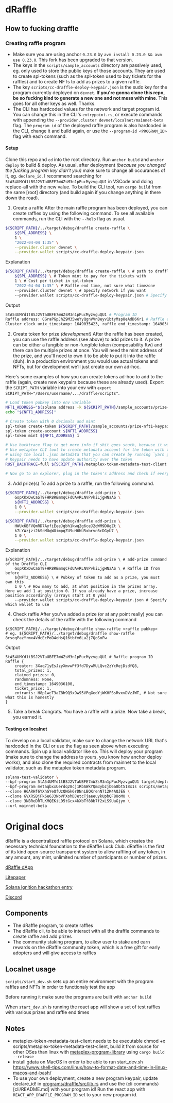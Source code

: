 # dRaffle

## How to fucking draffle
### Creating raffle program
- Make sure you are using anchor `0.23.0` by `avm install 0.23.0 && avm use 0.23.0`. This fork has been upgraded to that version.
- The keys in the `scripts/sample_accounts` directory are passively used, eg. only used to store the public keys of those accounts. They are used to create spl-tokens (such as the spl-token used to buy tickets for the raffles) and to create NFTs to add as prizes to a given raffle.
- The key `scripts/cc-draffle-deploy-keypair.json` is the sudo key for the program currently deployed on `devnet`. **If you're gonna clone this repo, be so fucking kind to generate a new one and not mess with mine**. This goes for all other keys as well. Thanks.
- The CLI has hardcoded values for the network and target program id. You can change this in the CLI's `entrypoint.rs`, or execute commands with appending the `--provider.cluster devnet/localnet/mainnet-beta` flag. The `program id` of the deployed raffle program is also hardcoded in the CLI, change it and build again, or use the `--program-id <PROGRAM_ID>` flag with each command.


#### Setup
Clone this repo and `cd` into the root directory. Run `anchor build` and `anchor deploy` to build & deploy. As usual, after deployment _(because you changed the fucking program key didn't you)_ make sure to change all occurances of it, eg. `declare_id`. I recommend searching for `5tA54UMYd1tBSJ2VTaUBFE7mWZsM3n1pPucMyzvguQU1` in VSCode and doing replace-all with the new value. To build the CLI tool, run `cargo build` from the same [root] directory (and build again if you change anything in there down the road).

1. Create a raffle
After the main raffle program has been deployed, you can create raffles by using the following command. To see all available commands, run the CLI with the `--help` flag as usual.

```bash
${SCRIPT_PATH}/../target/debug/draffle create-raffle \
    ${SPL_ADDRESS} \
    1 \
    "2022-04-04 1:35" \
    --provider.cluster devnet \
    --provider.wallet scripts/cc-draffle-deploy-keypair.json
```

Explanation
```bash
${SCRIPT_PATH}/../target/debug/draffle create-raffle \ # path to draffle CLI with command create-raffle
    ${SPL_ADDRESS} \ # Token mint to pay for the tickets with
    1 \ # Cost per ticket in spl-token
    "2022-04-04 1:35" \ # Raffle end time, not sure what timezone
    --provider.cluster devnet \ # Specify network if you want
    --provider.wallet scripts/cc-draffle-deploy-keypair.json # Specify which keypair to use for the command, otherwise it'll use your default solana CLI config
```

Output
```bash
5tA54UMYd1tBSJ2VTaUBFE7mWZsM3n1pPucMyzvguQU1 # Program ID
Raffle address: CGraPGpJhZ9M35weYyQgnVVnBeyv1btyMsp8eAdD6Kr1 # Raffle address. Note this down.
Cluster clock unix_timestamp: 1649035423, raffle end_timestamp: 1649036100
```

2. Create token for prize _(development)_
After the raffle has been created, you can use the raffle address (see above) to add prizes to it. A prize can be either a fungible or non-fungible token (composability ftw) and there can be multiple prizes at once. You will need the mint address of the prize, and you'll need to own it to be able to put it into the raffle (duh). In a production environment you would use actual tokens and NFTs, but for development we'll just create our own ad-hoc.

Here's some examples of how you can create tokens ad-hoc to add to the raffle (again, create new keypairs because these are already used). Export the `SCRIPT_PATH` variable into your env with `export SCRIPT_PATH="/Users/username/.../draffle/scripts"`.
```bash
# Load token pubkey into env variable
NFT1_ADDRESS="$(solana address -k ${SCRIPT_PATH}/sample_accounts/prize-nft1-keypair.json)" 
echo "${NFT1_ADDRESS}"

# Create token with 0 decimals and mint
spl-token create-token ${SCRIPT_PATH}/sample_accounts/prize-nft1-keypair.json --decimals 0
spl-token create-account ${NFT1_ADDRESS}
spl-token mint ${NFT1_ADDRESS} 1

# Use backtrace flag to get more info if shit goes south, because it will
# Use metaplex CLI tool to create metadata account for the token with the specified details
# using the local .json metadata that you can create by running `yarn generateNFTJson` from the `app` directory
# Keypair needs to have update authority over the token
RUST_BACKTRACE=full ${SCRIPT_PATH}/metaplex-token-metadata-test-client create_metadata_accounts --name "Degen Ape #1" --symbol "DA" --uri "${REACT_APP_URL}/nfts/degenApe1.json" --url "${REACT_APP_RPC_ENDPOINT}" --mint "${SCRIPT_PATH}/sample_accounts/prize-nft1-keypair.json" --keypair scripts/cc-draffle-deploy-keypair.json

# Now go to an explorer, plug in the token's address and check if everything looks good
```

3. Add prize(s)
To add a prize to a raffle, run the following command.
```bash
${SCRIPT_PATH}/../target/debug/draffle add-prize \
    GopXKxDwCaST9FHR8RBmmqCFdUAvRLNVPvkiLjgHNaAS \
    ${NFT2_ADDRESS} \
    1 0 \
    --provider.wallet scripts/cc-draffle-deploy-keypair.json

${SCRIPT_PATH}/../target/debug/draffle add-prize \
    HWUx6BFVQmRD7AyfiEeeJgbh1kwq2g6ceJ2qWM9DUgZt \
    k7LYWzjzi2kScMUqW8impqZU9uH6hU5xbrvn6cDGyU7 \
    1 0 \
    --provider.wallet scripts/cc-draffle-deploy-keypair.json
```

Explanation
```
${SCRIPT_PATH}/../target/debug/draffle add-prize \ # add-prize command of the Draffle CLI
    GopXKxDwCaST9FHR8RBmmqCFdUAvRLNVPvkiLjgHNaAS \ # Raffle ID from before
    ${NFT2_ADDRESS} \ # Pubkey of token to add as a prize, you must own this
    1 0 \ # How many to add, at what position in the prizes array. Here we add 1 at position 0. If you already have a prize, increase position accordingly (arrays start at 0 yea)
    --provider.wallet scripts/cc-draffle-deploy-keypair.json # Specify which wallet to use
```

4. Check raffle
After you've added a prize (or at any point really) you can check the details of the raffle with the following command
```
${SCRIPT_PATH}/../target/debug/draffle show-raffle <raffle pubkey>
# eg. ${SCRIPT_PATH}/../target/debug/draffle show-raffle 8rsoqPazYrmx4VdcEcPoD4oHsQ16tbfm6La2j7QoSoFw
```

Output
```
5tA54UMYd1tBSJ2VTaUBFE7mWZsM3n1pPucMyzvguQU1 # Raffle program ID
Raffle {
    creator: 3Xaq71yEsJzyXmvwPf3fd7DywMULQvc2zYcRejDsdfQ8,
    total_prizes: 1,
    claimed_prizes: 0,
    randomness: None,
    end_timestamp: 1649036100,
    ticket_price: 1,
    entrants: H8p1wcT3aZ8h9Q9x9w95VPqGedYjWKHFSsRvxvDVzJWT, # Not sure what this is honestly
}
```

5. Take a break
Congrats. You have a raffle with a prize. Now take a break, you earned it.


#### Testing on localnet
To develop on a local validator, make sure to change the network URL that's hardcoded in the CLI or use the flag as seen above when executing commands.
Spin up a local validator like so. This will deploy your program (make sure to change the address to yours, you know how anchor deploy works), and also clone the required contracts from mainnet to the local validator, such as the metaplex token metadata program.
```bash
solana-test-validator \
--bpf-program 5tA54UMYd1tBSJ2VTaUBFE7mWZsM3n1pPucMyzvguQU1 target/deploy/draffle.so \
--bpf-program metaqbxxUerdq28cj1RbAWkYQm3ybzjb6a8bt518x1s scripts/metaplex_token_metadata.so \
--clone H6ARHf6YXhGYeQfUzQNGk6rDNnLBQKrenN712K4AQJEG \
--clone GVXRSBjFk6e6J3NbVPXohDJetcTjaeeuykUpbQF8UoMU \
--clone 3NBReDRTLKMQEKiLD5tGcx4kXbTf88b7f2xLS9UuGjym \
--url mainnet-beta
```

# Original docs

dRaffle is a decentralized raffle protocol on Solana, which creates the necessary technical foundation to the dRaffle Luck Club. dRaffle is the first of its kind open-source transparent system to allow raffling of any token, in any amount, any mint, unlimited number of participants or number of prizes.

[dRaffle dApp](https://www.draffle.io/)

[Litepaper](https://www.draffle.io/dRaffle-litepaper.pdf)

[Solana ignition hackathon entry](https://devpost.com/software/draffle-luck-club)

[Discord](https://discord.com/invite/BwPsaDzbNR)

## Components

- The dRaffle program, to create raffles
- The dRaffle cli, to be able to interact with all the draffle commands to create raffle and add prizes
- The community staking program, to allow user to stake and earn rewards on the dRaffle community token, which is a free gift for early adopters and will give access to raffles

## Localnet usage

`scripts/start_dev.sh` sets up an entire environment with the program raffles and NFTs in order to functionaly test the app

Before running it make sure the programs are built with `anchor build`

When `start_dev.sh` is running the react app will show a set of test raffles with various prizes and raffle end times

## Notes

- metaplex-token-metadata-test-client needs to be executable chmod +x scripts/metaplex-token-metadata-test-client, build it from source for other OSes than linux with [metaplex-program-library](https://github.com/metaplex-foundation/metaplex-program-library) using `cargo build --release`
- install gdata on MacOS in order to be able to run start_dev.sh https://www.shell-tips.com/linux/how-to-format-date-and-time-in-linux-macos-and-bash/
- To use your own deployment, create a new program keypair, update declare_id! in [programs/draffle/src/lib.rs](programs/draffle/src/lib.rs) and use the (cli commands)[cli/README.md] with your program id! Run the react app with `REACT_APP_DRAFFLE_PROGRAM_ID` set to your new program id.
